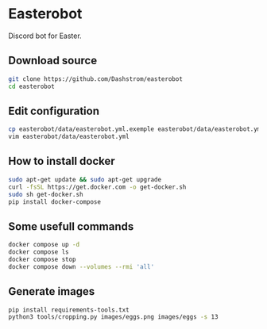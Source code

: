 # Easterobot

Discord bot for Easter.

## Download source

```bash
git clone https://github.com/Dashstrom/easterobot
cd easterobot
```

## Edit configuration

```bash
cp easterobot/data/easterobot.yml.exemple easterobot/data/easterobot.yml
vim easterobot/data/easterobot.yml
```

## How to install docker

```bash
sudo apt-get update && sudo apt-get upgrade
curl -fsSL https://get.docker.com -o get-docker.sh
sudo sh get-docker.sh
pip install docker-compose
```

## Some usefull commands

```bash
docker compose up -d
docker compose ls
docker compose stop
docker compose down --volumes --rmi 'all'
```

## Generate images

```bash
pip install requirements-tools.txt
python3 tools/cropping.py images/eggs.png images/eggs -s 13
```
